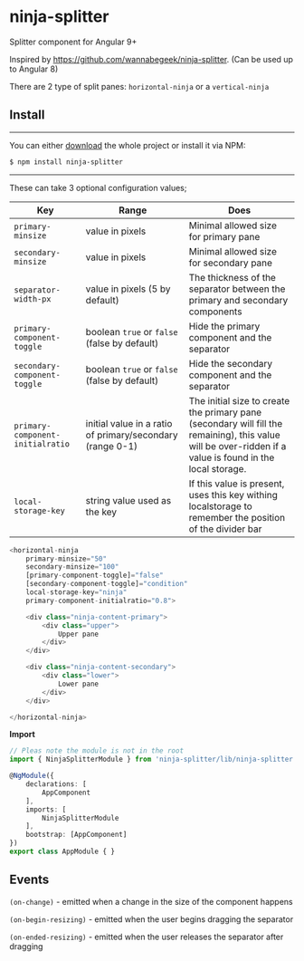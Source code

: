 # ninja-splitter

Splitter component for Angular 9+


Inspired by https://github.com/wannabegeek/ninja-splitter. (Can be used up to Angular 8)

There are 2 type of split panes: `horizontal-ninja` or a `vertical-ninja`

## Install
-------
You can either [download](https://github.com/iSerganov/ninja-splitter/archive/master.zip)
the whole project or install it via NPM:

```bash
$ npm install ninja-splitter
```
-------

These can take 3 optional configuration values;

Key | Range | Does
--- | --- | ---
`primary-minsize` | value in pixels | Minimal allowed size for primary pane
`secondary-minsize` | value in pixels | Minimal allowed size for secondary pane
`separator-width-px` | value in pixels (5 by default) | The thickness of the separator between the primary and secondary components
`primary-component-toggle` | boolean `true` or `false` (false by default) | Hide the primary component and the separator
`secondary-component-toggle` | boolean `true` or `false` (false by default) | Hide the secondary component and the separator
`primary-component-initialratio` | initial value in a ratio of primary/secondary (range 0-1) | The initial size to create the primary pane (secondary will fill the remaining), this value will be over-ridden if a value is found in the local storage.
`local-storage-key` | string value used as the key  | If this value is present, uses this key withing localstorage to remember the position of the divider bar


```javascript
<horizontal-ninja
    primary-minsize="50"
    secondary-minsize="100"
    [primary-component-toggle]="false"
    [secondary-component-toggle]="condition"
    local-storage-key="ninja"
    primary-component-initialratio="0.8">

    <div class="ninja-content-primary">
        <div class="upper">
            Upper pane
        </div>
    </div>

    <div class="ninja-content-secondary">
        <div class="lower">
            Lower pane
        </div>
    </div>

</horizontal-ninja>

```
**Import**
```typescript
// Pleas note the module is not in the root
import { NinjaSplitterModule } from 'ninja-splitter/lib/ninja-splitter';

@NgModule({
    declarations: [
        AppComponent
    ],
    imports: [
        NinjaSplitterModule
    ],
    bootstrap: [AppComponent]
})
export class AppModule { }
```


## Events

`(on-change)` - emitted when a change in the size of the component happens

`(on-begin-resizing)` - emitted when the user begins dragging the separator

`(on-ended-resizing)` - emitted when the user releases the separator after dragging
